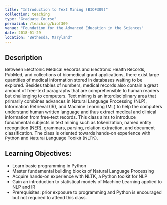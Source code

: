 ```yaml
---
title: "Introduction to Text Mining (BIOF309)"
collection: teaching
type: "Graduate Course"
permalink: /teaching/biof309
venue: "Foundation for the Advanced Education in the Sciences"
date: 2018-01-29
location: "Bethesda, Maryland"
---
```


## Description

Between Electronic Medical Records and Electronic Health Records, PubMed, and collections of biomedical grant applications, there exist large quantities of medical information stored in databases waiting to be explored. Besides tables of numbers, medical records also contain a great amount of free-text paragraphs that are comprehensible to human readers but challenging to computers. Text mining is an interdisciplinary area that primarily combines advances in Natural Language Processing (NLP), Information Retrieval (IR), and Machine Learning (ML) to help the computers understand human written language and thus extract medical and clinical information from free-text records. This class aims to introduce fundamental subjects in text mining such as tokenization, named entity recognition (NER), grammars, parsing, relation extraction, and document classification. The class is oriented towards hands-on experience with Python and Natural Language Toolkit (NLTK).

## Learning Objectives:

- Learn basic programming in Python
- Master fundamental building blocks of Natural Language Processing
- Acquire hands-on experience with NLTK, a Python toolkit for NLP
- Gain an introduction to statistical models of Machine Learning applied to NLP and IR
- Prerequisites: prior exposure to programming and Python is encouraged but not required to attend this class.

